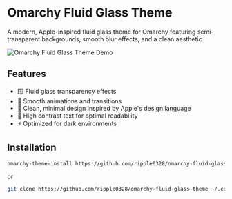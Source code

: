 # Omarchy Fluid Glass Theme

A modern, Apple-inspired fluid glass theme for Omarchy featuring semi-transparent backgrounds, smooth blur effects, and a clean aesthetic.

![Omarchy Fluid Glass Theme Demo](omarchy-fluid-glass.gif)

## Features

- 🪟 Fluid glass transparency effects
- 🌊 Smooth animations and transitions
- 🎨 Clean, minimal design inspired by Apple's design language
- 💎 High contrast text for optimal readability
- ⚡ Optimized for dark environments

## Installation

```bash
omarchy-theme-install https://github.com/ripple0328/omarchy-fluid-glass-theme
```
or
```bash
git clone https://github.com/ripple0328/omarchy-fluid-glass-theme ~/.config/omarchy/themes/fluid-glass
```
